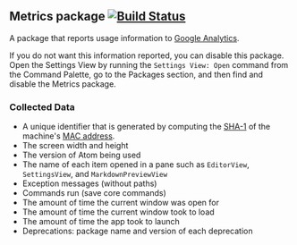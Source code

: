 ## Metrics package [![Build Status](https://travis-ci.org/atom/metrics.svg?branch=master)](https://travis-ci.org/atom/metrics)

A package that reports usage information to [Google Analytics][GA].

If you do not want this information reported, you can disable this package.
Open the Settings View by running the `Settings View: Open` command from the
Command Palette, go to the Packages section, and then find and disable the
Metrics package.

### Collected Data

* A unique identifier that is generated by computing the [SHA-1][SHA1] of the
  machine's [MAC address][MAC].
* The screen width and height
* The version of Atom being used
* The name of each item opened in a pane such as `EditorView`, `SettingsView`,
  and `MarkdownPreviewView`
* Exception messages (without paths)
* Commands run (save core commands)
* The amount of time the current window was open for
* The amount of time the current window took to load
* The amount of time the app took to launch
* Deprecations: package name and version of each deprecation

[GA]: http://www.google.com/analytics
[MAC]: http://en.wikipedia.org/wiki/MAC_address
[SHA1]: http://en.wikipedia.org/wiki/SHA-1
